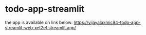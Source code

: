 # todo-app-streamlit
the app is available on link below:
https://vijayalaxmic94-todo-app-streamlit-web-xet2ef.streamlit.app/
